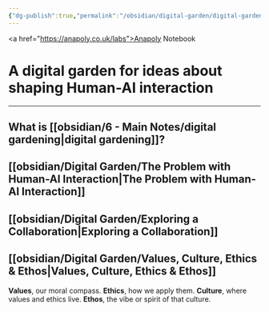 ```yaml
---
{"dg-publish":true,"permalink":"/obsidian/digital-garden/digital-garden/","tags":["gardenEntry"],"created":"2025-08-11T21:46:53.866+01:00","updated":"2025-08-12T12:10:25.548+01:00"}
---
```


<a href="https://anapoly.co.uk/labs">Anapoly Notebook</a>
# A digital garden for ideas about shaping Human-AI interaction

---

## What is [[obsidian/6 - Main Notes/digital gardening\|digital gardening]]? 

## [[obsidian/Digital Garden/The Problem with Human-AI Interaction\|The Problem with Human-AI Interaction]] 

## [[obsidian/Digital Garden/Exploring a Collaboration\|Exploring a Collaboration]] 

## [[obsidian/Digital Garden/Values, Culture, Ethics & Ethos\|Values, Culture, Ethics & Ethos]]

**Values**, our moral compass.
**Ethics**, how we apply them.
**Culture**, where values and ethics live.
**Ethos**, the vibe or spirit of that culture.